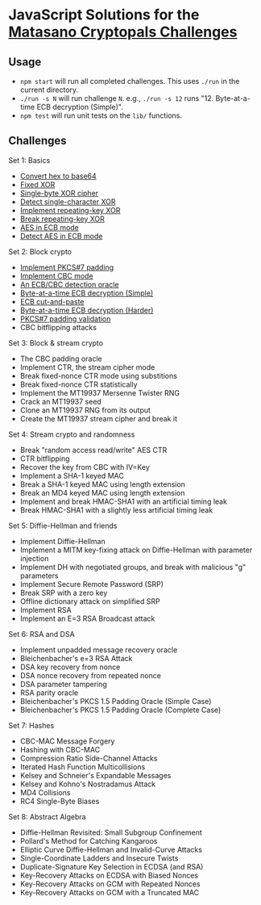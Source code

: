 JavaScript Solutions for the [Matasano Cryptopals Challenges](https://cryptopals.com/)
========================================================================================================
Usage
-----
- `npm start` will run all completed challenges. This uses `./run` in the current directory.
- `./run -s N` will run challenge `N`. e.g., `./run -s 12` runs "12. Byte-at-a-time ECB decryption (Simple)".
- `npm test` will run unit tests on the `lib/` functions.

Challenges
----------
Set 1: Basics
- [Convert hex to base64](sets/1/01.js)
- [Fixed XOR](sets/1/02.js)
- [Single-byte XOR cipher](sets/1/03.js)
- [Detect single-character XOR](sets/1/04.js)
- [Implement repeating-key XOR](sets/1/05.js)
- [Break repeating-key XOR](sets/1/06.js)
- [AES in ECB mode](sets/1/07.js)
- [Detect AES in ECB mode](sets/1/08.js)

Set 2: Block crypto
- [Implement PKCS#7 padding](sets/2/09.js)
- [Implement CBC mode](sets/2/10.js)
- [An ECB/CBC detection oracle](sets/2/11.js)
- [Byte-at-a-time ECB decryption (Simple)](sets/2/12.js)
- [ECB cut-and-paste](sets/2/13.js)
- [Byte-at-a-time ECB decryption (Harder)](sets/2/14.js)
- [PKCS#7 padding validation](sets/2/15.js)
- CBC bitflipping attacks

Set 3: Block & stream crypto
- The CBC padding oracle
- Implement CTR, the stream cipher mode
- Break fixed-nonce CTR mode using substitions
- Break fixed-nonce CTR statistically
- Implement the MT19937 Mersenne Twister RNG
- Crack an MT19937 seed
- Clone an MT19937 RNG from its output
- Create the MT19937 stream cipher and break it

Set 4: Stream crypto and randomness
- Break "random access read/write" AES CTR
- CTR bitflipping
- Recover the key from CBC with IV=Key
- Implement a SHA-1 keyed MAC
- Break a SHA-1 keyed MAC using length extension
- Break an MD4 keyed MAC using length extension
- Implement and break HMAC-SHA1 with an artificial timing leak
- Break HMAC-SHA1 with a slightly less artificial timing leak

Set 5: Diffie-Hellman and friends
- Implement Diffie-Hellman
- Implement a MITM key-fixing attack on Diffie-Hellman with parameter injection
- Implement DH with negotiated groups, and break with malicious "g" parameters
- Implement Secure Remote Password (SRP)
- Break SRP with a zero key
- Offline dictionary attack on simplified SRP
- Implement RSA
- Implement an E=3 RSA Broadcast attack

Set 6: RSA and DSA
- Implement unpadded message recovery oracle
- Bleichenbacher's e=3 RSA Attack
- DSA key recovery from nonce
- DSA nonce recovery from repeated nonce
- DSA parameter tampering
- RSA parity oracle
- Bleichenbacher's PKCS 1.5 Padding Oracle (Simple Case)
- Bleichenbacher's PKCS 1.5 Padding Oracle (Complete Case)

Set 7: Hashes
- CBC-MAC Message Forgery
- Hashing with CBC-MAC
- Compression Ratio Side-Channel Attacks
- Iterated Hash Function Multicollisions
- Kelsey and Schneier's Expandable Messages
- Kelsey and Kohno's Nostradamus Attack
- MD4 Collisions
- RC4 Single-Byte Biases

Set 8: Abstract Algebra
- Diffie-Hellman Revisited: Small Subgroup Confinement
- Pollard's Method for Catching Kangaroos
- Elliptic Curve Diffie-Hellman and Invalid-Curve Attacks
- Single-Coordinate Ladders and Insecure Twists
- Duplicate-Signature Key Selection in ECDSA (and RSA)
- Key-Recovery Attacks on ECDSA with Biased Nonces
- Key-Recovery Attacks on GCM with Repeated Nonces
- Key-Recovery Attacks on GCM with a Truncated MAC
